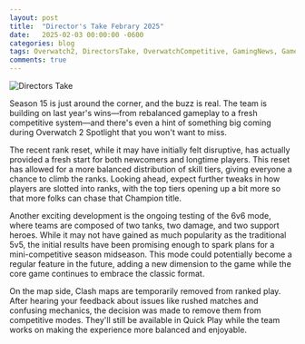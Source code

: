 ```yaml
---
layout: post
title:  "Director's Take Febrary 2025"
date:   2025-02-03 00:00:00 -0600
categories: blog
tags: Overwatch2, DirectorsTake, OverwatchCompetitive, GamingNews, GamerLife, GamingCommunity
comments: true
---
```

![Directors Take](https://bnetcmsus-a.akamaihd.net/cms/blog_header/k5/K50EETYT5LPR1738206855553.png)

Season 15 is just around the corner, and the buzz is real. The team is building on last year's wins—from rebalanced gameplay to a fresh competitive system—and there's even a hint of something big coming during Overwatch 2 Spotlight that you won't want to miss.

The recent rank reset, while it may have initially felt disruptive, has actually provided a fresh start for both newcomers and longtime players. This reset has allowed for a more balanced distribution of skill tiers, giving everyone a chance to climb the ranks. Looking ahead, expect further tweaks in how players are slotted into ranks, with the top tiers opening up a bit more so that more folks can chase that Champion title.

Another exciting development is the ongoing testing of the 6v6 mode, where teams are composed of two tanks, two damage, and two support heroes. While it may not have gained as much popularity as the traditional 5v5, the initial results have been promising enough to spark plans for a mini-competitive season midseason. This mode could potentially become a regular feature in the future, adding a new dimension to the game while the core game continues to embrace the classic format.

On the map side, Clash maps are temporarily removed from ranked play. After hearing your feedback about issues like rushed matches and confusing mechanics, the decision was made to remove them from competitive modes. They'll still be available in Quick Play while the team works on making the experience more balanced and enjoyable.
